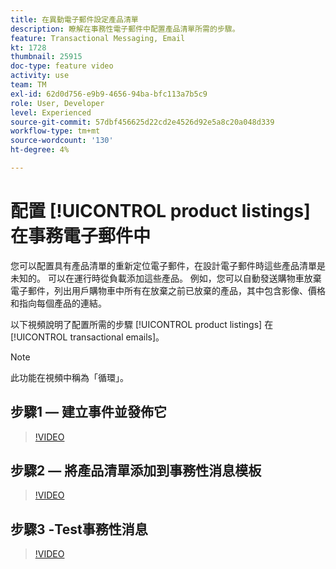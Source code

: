 ```yaml
---
title: 在異動電子郵件設定產品清單
description: 瞭解在事務性電子郵件中配置產品清單所需的步驟。
feature: Transactional Messaging, Email
kt: 1728
thumbnail: 25915
doc-type: feature video
activity: use
team: TM
exl-id: 62d0d756-e9b9-4656-94ba-bfc113a7b5c9
role: User, Developer
level: Experienced
source-git-commit: 57dbf456625d22cd2e4526d92e5a8c20a048d339
workflow-type: tm+mt
source-wordcount: '130'
ht-degree: 4%

---
```


# 配置 [!UICONTROL product listings] 在事務電子郵件中

您可以配置具有產品清單的重新定位電子郵件，在設計電子郵件時這些產品清單是未知的。 可以在運行時從負載添加這些產品。 例如，您可以自動發送購物車放棄電子郵件，列出用戶購物車中所有在放棄之前已放棄的產品，其中包含影像、價格和指向每個產品的連結。

以下視頻說明了配置所需的步驟 [!UICONTROL product listings] 在 [!UICONTROL transactional emails]。

>[!NOTE]
>
>此功能在視頻中稱為「循環」。

## 步驟1 — 建立事件並發佈它

>[!VIDEO](https://video.tv.adobe.com/v/25914?quality=12)

## 步驟2 — 將產品清單添加到事務性消息模板

>[!VIDEO](https://video.tv.adobe.com/v/25915?quality=12)

## 步驟3 -Test事務性消息

>[!VIDEO](https://video.tv.adobe.com/v/25916?quality=12)
